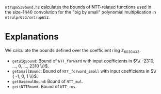 
`ntrup653Bound.hs` calculates the bounds of NTT-related functions used in the size-1440 convolution for the "big by small" polynomial multiplication in `ntrulpr653/sntrup653`.

# Explanations
We calculate the bounds defined over the coefficient ring $\mathbb{Z}_{6030433}$.
- `getBigBound`: Bound of `NTT_forward` with input coefficients in $\\{ -2310, ..., 0, ..., 2310 \\}$.
- `getSmallBound`: Bound of `NTT_forward_small` with input coefficients in $\\{ -1, 0, 1 \\}$.
- `getBasemulBound`: Bound of `NTT_mul`.
- `getiNTTBound`: Bound of `NTT_inv`.
